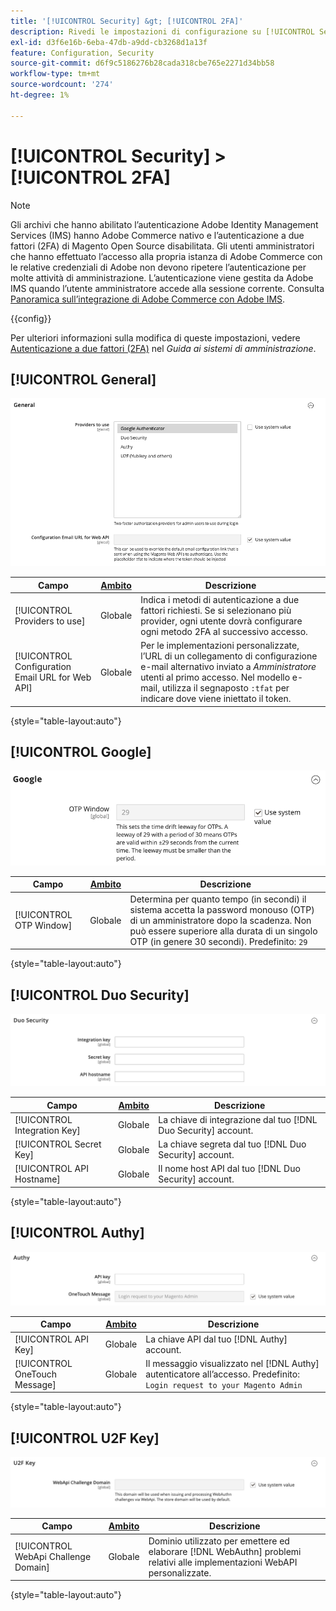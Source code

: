 ```yaml
---
title: '[!UICONTROL Security] &gt; [!UICONTROL 2FA]'
description: Rivedi le impostazioni di configurazione su [!UICONTROL Security] &gt; [!UICONTROL 2FA] dell'amministratore di Commerce.
exl-id: d3f6e16b-6eba-47db-a9dd-cb3268d1a13f
feature: Configuration, Security
source-git-commit: d6f9c5186276b28cada318cbe765e2271d34bb58
workflow-type: tm+mt
source-wordcount: '274'
ht-degree: 1%

---
```


# [!UICONTROL Security] > [!UICONTROL 2FA]

>[!NOTE]
>
>Gli archivi che hanno abilitato l’autenticazione Adobe Identity Management Services (IMS) hanno Adobe Commerce nativo e l’autenticazione a due fattori (2FA) di Magento Open Source disabilitata. Gli utenti amministratori che hanno effettuato l’accesso alla propria istanza di Adobe Commerce con le relative credenziali di Adobe non devono ripetere l’autenticazione per molte attività di amministrazione. L’autenticazione viene gestita da Adobe IMS quando l’utente amministratore accede alla sessione corrente. Consulta [Panoramica sull’integrazione di Adobe Commerce con Adobe IMS](https://experienceleague.adobe.com/docs/commerce-admin/start/admin/ims/adobe-ims-integration-overview.html).

{{config}}

Per ulteriori informazioni sulla modifica di queste impostazioni, vedere [Autenticazione a due fattori (2FA)](../../systems/security-two-factor-authentication.md) nel _Guida ai sistemi di amministrazione_.

## [!UICONTROL General]

![Generale](./assets/2fa-general.png)<!-- zoom -->

| Campo | [Ambito](../../getting-started/websites-stores-views.md#scope-settings) | Descrizione |
|--- |--- |--- |
| [!UICONTROL Providers to use] | Globale | Indica i metodi di autenticazione a due fattori richiesti. Se si selezionano più provider, ogni utente dovrà configurare ogni metodo 2FA al successivo accesso. |
| [!UICONTROL Configuration Email URL for Web API] | Globale | Per le implementazioni personalizzate, l’URL di un collegamento di configurazione e-mail alternativo inviato a _Amministratore_ utenti al primo accesso. Nel modello e-mail, utilizza il segnaposto `:tfat` per indicare dove viene iniettato il token. |

{style="table-layout:auto"}

## [!UICONTROL Google]

![Google](./assets/2fa-google.png)<!-- zoom -->

| Campo | [Ambito](../../getting-started/websites-stores-views.md#scope-settings) | Descrizione |
|--- |--- |--- |
| [!UICONTROL OTP Window] | Globale | Determina per quanto tempo (in secondi) il sistema accetta la password monouso (OTP) di un amministratore dopo la scadenza. Non può essere superiore alla durata di un singolo OTP (in genere 30 secondi). Predefinito: `29` |

{style="table-layout:auto"}

## [!UICONTROL Duo Security]

![Duo Security](./assets/2fa-duo-security.png)<!-- zoom -->

| Campo | [Ambito](../../getting-started/websites-stores-views.md#scope-settings) | Descrizione |
|--- |--- |--- |
| [!UICONTROL Integration Key] | Globale | La chiave di integrazione dal tuo [!DNL Duo Security] account. |
| [!UICONTROL Secret Key] | Globale | La chiave segreta dal tuo [!DNL Duo Security] account. |
| [!UICONTROL API Hostname] | Globale | Il nome host API dal tuo [!DNL Duo Security] account. |

{style="table-layout:auto"}

## [!UICONTROL Authy]

![Authy](./assets/2fa-authy.png)<!-- zoom -->

| Campo | [Ambito](../../getting-started/websites-stores-views.md#scope-settings) | Descrizione |
|--- |--- |--- |
| [!UICONTROL API Key] | Globale | La chiave API dal tuo [!DNL Authy] account. |
| [!UICONTROL OneTouch Message] | Globale | Il messaggio visualizzato nel [!DNL Authy] autenticatore all’accesso. Predefinito: `Login request to your Magento Admin` |

{style="table-layout:auto"}

## [!UICONTROL U2F Key]

![Chiave U2F](./assets/2fa-u2f-key.png)<!-- zoom -->

| Campo | [Ambito](../../getting-started/websites-stores-views.md#scope-settings) | Descrizione |
|--- |--- |--- |
| [!UICONTROL WebApi Challenge Domain] | Globale | Dominio utilizzato per emettere ed elaborare [!DNL WebAuthn] problemi relativi alle implementazioni WebAPI personalizzate. |

{style="table-layout:auto"}

